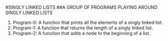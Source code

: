 #SINGLY LINKED LISTS
##A GROUP OF PROGRAMS PLAYING AROUND SINGLY LINKED LISTS
1. Program-0: A function that prints all the elements of a singly linked list.
2. Program-1: A function that returns the length of a singly linked list.
3. Program-2: A function that adds a node to the beginning of a list.
